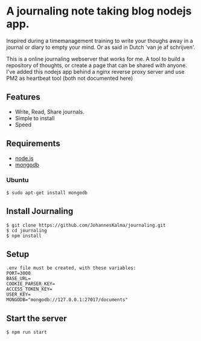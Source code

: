 # A journaling note taking blog nodejs app.

Inspired during a timemanagement training to write your thoughs away in a journal or diary to empty your mind.
Or as said in Dutch 'van je af schrijven'.

This is a online journaling webserver that works for me. 
A tool to build a repository of thoughts, or create a page that can be shared with anyone. I've added this nodejs app behind a nginx reverse proxy server and use PM2 as heartbeat tool (both not documented here)

## Features

 * Write, Read, Share journals.
 * Simple to install
 * Speed

## Requirements

 * [node.js](http://nodejs.org/)
 * [mongodb](http://www.mongodb.org/)

### Ubuntu
    
  `$ sudo apt-get install mongodb`

## Install Journaling
    
    $ git clone https://github.com/JohannesKalma/journaling.git
    $ cd journaling
    $ npm install

## Setup
    .env file must be created, with these variables:
    PORT=3000
    BASE_URL=
    COOKIE_PARSER_KEY=
    ACCESS_TOKEN_KEY=
    USER_KEY= 
    MONGODB="mongodb://127.0.0.1:27017/documents" 

## Start the server
    $ npm run start